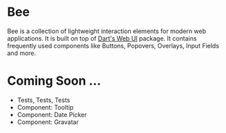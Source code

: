 # Bee

Bee is a collection of lightweight interaction elements for modern web applications. It is built on top of [Dart's Web UI](http://www.dartlang.org/articles/web-ui/) package. It contains frequently used components like Buttons, Popovers, Overlays, Input Fields and more.

# Coming Soon …

* Tests, Tests, Tests
* Component: Tooltip
* Component: Date Picker
* Component: Gravatar
